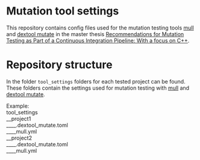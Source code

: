 # Mutation tool settings
This repository contains config files used for the mutation testing tools  [mull](https://github.com/mull-project/mull) and [dextool mutate](https://github.com/joakim-brannstrom/dextool/tree/master/plugin/mutate) in the master thesis [Recommendations for Mutation Testing as Part of a Continuous Integration Pipeline: With a focus on C++](https://hdl.handle.net/20.500.12380/305137).

# Repository structure
In the folder `tool_settings` folders for each tested project can be found. These folders contain the settings used for mutation testing with [mull](https://github.com/mull-project/mull) and [dextool mutate](https://github.com/joakim-brannstrom/dextool/tree/master/plugin/mutate).

Example:  
tool_settings  
__project1  
____.dextool_mutate.toml  
____mull.yml  
__project2  
____.dextool_mutate.toml  
____mull.yml
